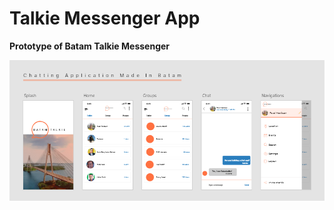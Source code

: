 # Talkie Messenger App

**Prototype of Batam Talkie Messenger**

![Screenshot](https://github.com/batamjsorg/talkiemsg-prototype/blob/master/70739f78-d266-4126-a9f4-9ff010065d54.png)
